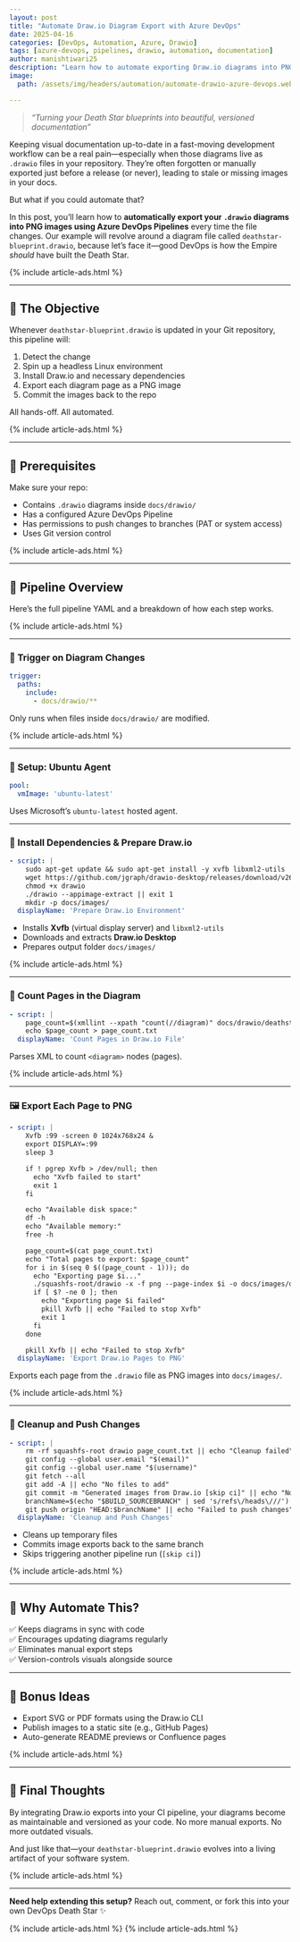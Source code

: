 ```yaml
---
layout: post
title: "Automate Draw.io Diagram Export with Azure DevOps"
date: 2025-04-16
categories: [DevOps, Automation, Azure, Drawio]
tags: [azure-devops, pipelines, drawio, automation, documentation]
author: manishtiwari25
description: "Learn how to automate exporting Draw.io diagrams into PNG images using Azure DevOps pipelines. A complete step-by-step guide using deathstar-blueprint.drawio."
image:
  path: /assets/img/headers/automation/automate-drawio-azure-devops.webp

---
```


> _“Turning your Death Star blueprints into beautiful, versioned documentation”_

Keeping visual documentation up-to-date in a fast-moving development workflow can be a real pain—especially when those diagrams live as `.drawio` files in your repository. They’re often forgotten or manually exported just before a release (or never), leading to stale or missing images in your docs.

But what if you could automate that?

In this post, you’ll learn how to **automatically export your `.drawio` diagrams into PNG images using Azure DevOps Pipelines** every time the file changes. Our example will revolve around a diagram file called `deathstar-blueprint.drawio`, because let’s face it—good DevOps is how the Empire *should* have built the Death Star.

{% include article-ads.html %}

---

## 🧩 The Objective

Whenever `deathstar-blueprint.drawio` is updated in your Git repository, this pipeline will:

1. Detect the change  
2. Spin up a headless Linux environment  
3. Install Draw.io and necessary dependencies  
4. Export each diagram page as a PNG image  
5. Commit the images back to the repo  

All hands-off. All automated.

{% include article-ads.html %}

---

## 🧰 Prerequisites

Make sure your repo:

- Contains `.drawio` diagrams inside `docs/drawio/`
- Has a configured Azure DevOps Pipeline
- Has permissions to push changes to branches (PAT or system access)
- Uses Git version control

{% include article-ads.html %}

---

## 🔁 Pipeline Overview

Here’s the full pipeline YAML and a breakdown of how each step works.

{% include article-ads.html %}

---

### 🚨 Trigger on Diagram Changes

```yaml
trigger:
  paths:
    include:
      - docs/drawio/**
```

Only runs when files inside `docs/drawio/` are modified.

{% include article-ads.html %}

---

### 🧪 Setup: Ubuntu Agent

```yaml
pool:
  vmImage: 'ubuntu-latest'
```

Uses Microsoft’s `ubuntu-latest` hosted agent.

---

### 🧱 Install Dependencies & Prepare Draw.io

```yaml
- script: |
    sudo apt-get update && sudo apt-get install -y xvfb libxml2-utils
    wget https://github.com/jgraph/drawio-desktop/releases/download/v26.2.2/drawio-x86_64-26.2.2.AppImage -O drawio || exit 1
    chmod +x drawio
    ./drawio --appimage-extract || exit 1
    mkdir -p docs/images/
  displayName: 'Prepare Draw.io Environment'
```

- Installs **Xvfb** (virtual display server) and `libxml2-utils`
- Downloads and extracts **Draw.io Desktop**
- Prepares output folder `docs/images/`

{% include article-ads.html %}

---

### 📄 Count Pages in the Diagram

```yaml
- script: |
    page_count=$(xmllint --xpath "count(//diagram)" docs/drawio/deathstar-blueprint.drawio)
    echo $page_count > page_count.txt
  displayName: 'Count Pages in Draw.io File'
```

Parses XML to count `<diagram>` nodes (pages).

{% include article-ads.html %}

---

### 🖼️ Export Each Page to PNG

```yaml
- script: |
    Xvfb :99 -screen 0 1024x768x24 & 
    export DISPLAY=:99
    sleep 3

    if ! pgrep Xvfb > /dev/null; then
      echo "Xvfb failed to start"
      exit 1
    fi

    echo "Available disk space:"
    df -h
    echo "Available memory:"
    free -h

    page_count=$(cat page_count.txt)
    echo "Total pages to export: $page_count"
    for i in $(seq 0 $((page_count - 1))); do
      echo "Exporting page $i..."
      ./squashfs-root/drawio -x -f png --page-index $i -o docs/images/deathstar-blueprint-page-$i.png docs/drawio/deathstar-blueprint.drawio
      if [ $? -ne 0 ]; then
        echo "Exporting page $i failed"
        pkill Xvfb || echo "Failed to stop Xvfb"
        exit 1
      fi
    done

    pkill Xvfb || echo "Failed to stop Xvfb"
  displayName: 'Export Draw.io Pages to PNG'
```

Exports each page from the `.drawio` file as PNG images into `docs/images/`.

{% include article-ads.html %}

---

### 🧹 Cleanup and Push Changes

```yaml
- script: |
    rm -rf squashfs-root drawio page_count.txt || echo "Cleanup failed"
    git config --global user.email "$(email)"
    git config --global user.name "$(username)"
    git fetch --all
    git add -A || echo "No files to add"
    git commit -m "Generated images from Draw.io [skip ci]" || echo "No changes to commit"
    branchName=$(echo "$BUILD_SOURCEBRANCH" | sed 's/refs\/heads\///')
    git push origin "HEAD:$branchName" || echo "Failed to push changes"
  displayName: 'Cleanup and Push Changes'
```

- Cleans up temporary files
- Commits image exports back to the same branch
- Skips triggering another pipeline run (`[skip ci]`)

{% include article-ads.html %}

---

## 🧠 Why Automate This?

✅ Keeps diagrams in sync with code  
✅ Encourages updating diagrams regularly  
✅ Eliminates manual export steps  
✅ Version-controls visuals alongside source

---

## 🔄 Bonus Ideas

- Export SVG or PDF formats using the Draw.io CLI
- Publish images to a static site (e.g., GitHub Pages)
- Auto-generate README previews or Confluence pages

{% include article-ads.html %}

---

## 🧨 Final Thoughts

By integrating Draw.io exports into your CI pipeline, your diagrams become as maintainable and versioned as your code. No more manual exports. No more outdated visuals.

And just like that—your `deathstar-blueprint.drawio` evolves into a living artifact of your software system.

{% include article-ads.html %}

---

**Need help extending this setup?** Reach out, comment, or fork this into your own DevOps Death Star ✨

{% include article-ads.html %}
{% include article-ads.html %}
